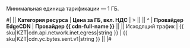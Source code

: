 Минимальная единица тарификации — 1 ГБ.

#|
|| **Категория ресурса** | **Цена за ГБ, вкл. НДС** | > ||
|| ^ | **Провайдер EdgeCDN** | **Провайдер {{ cdn-full-name }}** ||
|| Исходящий трафик | {{ sku|KZT|cdn.api.network.inet.egress|string }} | {{ sku|KZT|cdn.yc.bytes.sent.v1|string }} ||
|#